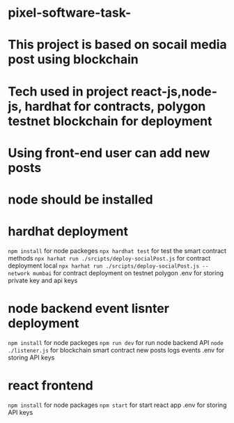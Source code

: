# pixel-software-task-
# This project is based on socail media post using blockchain 
# Tech used in project react-js,node-js, hardhat for contracts, polygon testnet blockchain for deployment
# Using front-end user can add new posts 



# node should be installed 
# hardhat deployment  
 `npm install`  for node packeges
 `npx hardhat test` for test the smart contract methods
 `npx harhat run ./srcipts/deploy-socialPost.js` for contract deployment local
 `npx harhat run ./srcipts/deploy-socialPost.js --network mumbai` for contract deployment on testnet polygon
 .env for storing private key and api keys  

# node backend event lisnter  deployment
 `npm install`  for node packeges
 `npm run dev` for run node backend API
 `node ./listener.js`   for blockchain smart contract new posts logs events
 .env for storing API keys 


# react frontend 
 `npm install` for node packages
 `npm start` for start react app
 .env for storing API keys 



